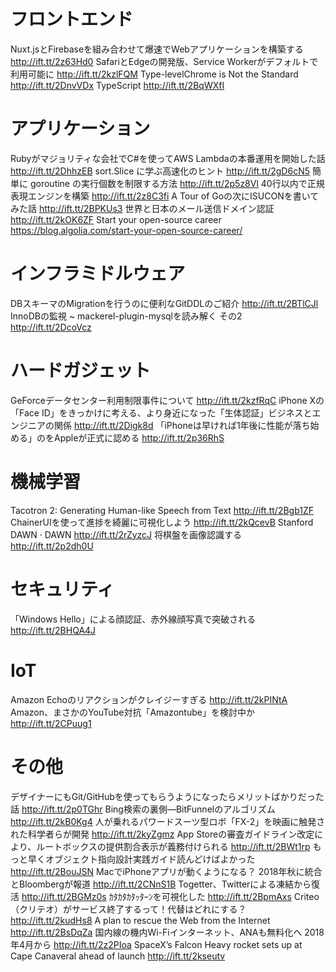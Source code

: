 

# フロントエンド
Nuxt.jsとFirebaseを組み合わせて爆速でWebアプリケーションを構築する http://ift.tt/2z63Hd0
SafariとEdgeの開発版、Service Workerがデフォルトで利用可能に http://ift.tt/2kzlFQM
Type-levelChrome is Not the Standard http://ift.tt/2DnvVDx
 TypeScript http://ift.tt/2BqWXfI

# アプリケーション
Rubyがマジョリティな会社でC#を使ってAWS Lambdaの本番運用を開始した話 http://ift.tt/2DhhzEB
sort.Slice に学ぶ高速化のヒント http://ift.tt/2gD6cN5
簡単に goroutine の実行個数を制限する方法 http://ift.tt/2p5z8Vl
40行以内で正規表現エンジンを構築 http://ift.tt/2z8C3fi
A Tour of Goの次にISUCONを書いてみた話 http://ift.tt/2BPKUs3
世界と日本のメール送信ドメイン認証 http://ift.tt/2kOK6ZF
Start your open-source career https://blog.algolia.com/start-your-open-source-career/

# インフラミドルウェア
DBスキーマのMigrationを行うのに便利なGitDDLのご紹介 http://ift.tt/2BTlCJl
InnoDBの監視 ~ mackerel-plugin-mysqlを読み解く その2 http://ift.tt/2DcoVcz

# ハードガジェット
GeForceデータセンター利用制限事件について http://ift.tt/2kzfRqC
iPhone Xの「Face ID」をきっかけに考える、より身近になった「生体認証」ビジネスとエンジニアの関係 http://ift.tt/2Digk8d
「iPhoneは早ければ1年後に性能が落ち始める」のをAppleが正式に認める http://ift.tt/2p36RhS

# 機械学習
Tacotron 2: Generating Human-like Speech from Text http://ift.tt/2Bgb1ZF
ChainerUIを使って進捗を綺麗に可視化しよう http://ift.tt/2kQcevB
Stanford DAWN · DAWN http://ift.tt/2rZyzcJ
将棋盤を画像認識する http://ift.tt/2p2dh0U

# セキュリティ
「Windows Hello」による顔認証、赤外線顔写真で突破される http://ift.tt/2BHQA4J

# IoT
Amazon Echoのリアクションがクレイジーすぎる http://ift.tt/2kPINtA
Amazon、まさかのYouTube対抗「Amazontube」を検討中か http://ift.tt/2CPuug1

# その他
デザイナーにもGit/GitHubを使ってもらうようになったらメリットばかりだった話 http://ift.tt/2p0TGhr
Bing検索の裏側―BitFunnelのアルゴリズム http://ift.tt/2kB0Kg4
人が乗れるパワードスーツ型ロボ「FX-2」を映画に触発された科学者らが開発 http://ift.tt/2kyZgmz
App Storeの審査ガイドライン改定により、ルートボックスの提供割合表示が義務付けられる http://ift.tt/2BWt1rp
もっと早くオブジェクト指向設計実践ガイド読んどけばよかった http://ift.tt/2BouJSN
MacでiPhoneアプリが動くようになる？ 2018年秋に統合とBloombergが報道 http://ift.tt/2CNnS1B
Togetter、Twitterによる凍結から復活 http://ift.tt/2BGMz0s
ｶﾀｶﾀｶﾀｯﾀｰﾝを可視化した http://ift.tt/2BpmAxs
Criteo（クリテオ）がサービス終了するって！代替はどれにする？ http://ift.tt/2kudHs8
A plan to rescue the Web from the Internet http://ift.tt/2BsDqZa
国内線の機内Wi-Fiインターネット、ANAも無料化へ 2018年4月から http://ift.tt/2z2PIoa
SpaceX’s Falcon Heavy rocket sets up at Cape Canaveral ahead of launch http://ift.tt/2kseutv
